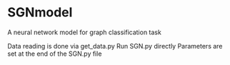 # SGNmodel
A neural network model for graph classification task

Data reading is done via get_data.py
Run SGN.py directly
Parameters are set at the end of the SGN.py file
